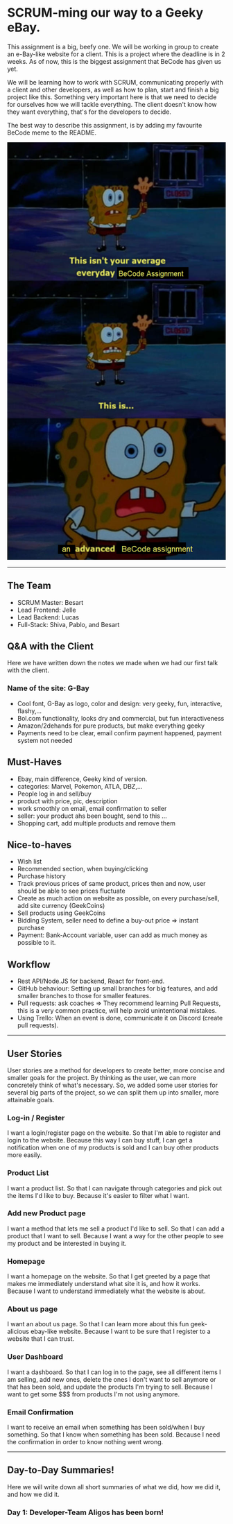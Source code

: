 # SCRUM-ming our way to a Geeky eBay.
This assignment is a big, beefy one.
We will be working in group to create an e-Bay-like website for a client.
This is a project where the deadline is in 2 weeks.
As of now, this is the biggest assignment that BeCode has given us yet.

We will be learning how to work with SCRUM, communicating properly with a client and other developers, as well as how to plan, start and finish a big project like this.
Something very important here is that we need to decide for ourselves how we will tackle everything.
The client doesn't know how they want everything, that's for the developers to decide.

The best way to describe this assignment, is by adding my favourite BeCode meme to the README.

![spongebob-meme](images/advanced-becode.png)

---

## The Team

* SCRUM Master: Besart
* Lead Frontend: Jelle
* Lead Backend: Lucas
* Full-Stack: Shiva, Pablo, and Besart

## Q&A with the Client
Here we have written down the notes we made when we had our first talk with the client.

### Name of the site: G-Bay

* Cool font, G-Bay as logo, color and design: very geeky, fun, interactive, flashy,...
* Bol.com functionality, looks dry and commercial, but fun interactiveness
* Amazon/2dehands for pure products, but make everything geeky
* Payments need to be clear, email confirm payment happened, payment system not needed

## Must-Haves 

* Ebay, main difference, Geeky kind of version.
* categories: Marvel, Pokemon, ATLA, DBZ,...
* People log in and sell/buy
* product with price, pic, description
* work smoothly on email, email confirmation to seller
* seller: your product ahs been bought, send to this ...
* Shopping cart, add multiple products and remove them

## Nice-to-haves

* Wish list <br>
* Recommended section, when buying/clicking <br>
* Purchase history <br>
* Track previous prices of same product, prices then and now, user should be able to see prices fluctuate <br>
* Create as much action on website as possible, on every purchase/sell, add site currency (GeekCoins) <br>
* Sell products using GeekCoins <br>
* Bidding System, seller need to define a buy-out price => instant purchase <br>
* Payment: Bank-Account variable, user can add as much money as possible to it.

## Workflow

* Rest API/Node.JS for backend, React for front-end. <br>
* GitHub behaviour: Setting up small branches for big features, and add smaller branches to those for smaller features. <br>
* Pull requests: ask coaches => They recommend learning Pull Requests, this is a very common practice, will help avoid unintentional mistakes. <br>
* Using Trello: When an event is done, communicate it on Discord (create pull requests). <br>

---

## User Stories
User stories are a method for developers to create better, more concise and smaller goals for the project.
By thinking as the user, we can more concretely think of what's necessary.
So, we added some user stories for several big parts of the project, so we can split them up into smaller, more attainable goals.

### Log-in / Register
I want a login/register page on the website.
So that I'm able to register and login to the website.
Because this way I can buy stuff, I can get a notification when one of my products is sold and I can buy other products more easily.

### Product List
I want a product list.
So that I can navigate through categories and pick out the items I'd like to buy.
Because it's easier to filter what I want.

### Add new Product page
I want a method that lets me sell a product I'd like to sell.
So that I can add a product that I want to sell.
Because I want a way for the other people to see my product and be interested in buying it.

### Homepage
I want a homepage on the website.
So that I get greeted by a page that makes me immediately understand what site it is, and how it works.
Because I want to understand immediately what the website is about.

### About us page
I want an about us page.
So that I can learn more about this fun geek-alicious ebay-like website.
Because I want to be sure that I register to a website that I can trust.

### User Dashboard
I want a dashboard.
So that I can log in to the page, see all different items I am selling, add new ones, delete the ones I don't want to sell anymore or that has been sold, and update the products I'm trying to sell.
Because I want to get some $$$ from products I'm not using anymore.

### Email Confirmation
I want to receive an email when something has been sold/when I buy something.
So that I know when something has been sold.
Because I need the confirmation in order to know nothing went wrong.

---

## Day-to-Day Summaries!
Here we will write down all short summaries of what we did, how we did it, and how we did it.

### Day 1: Developer-Team Aligos has been born!
